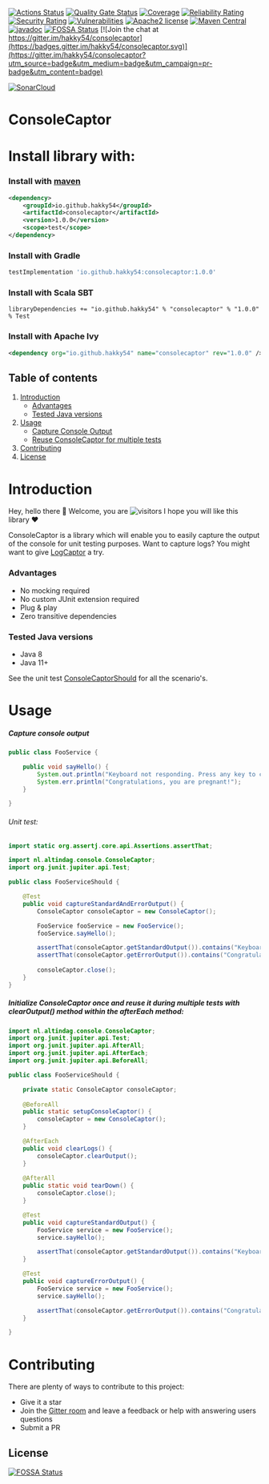 [![Actions Status](https://github.com/Hakky54/console-captor/workflows/Build/badge.svg)](https://github.com/Hakky54/console-captor/actions)
[![Quality Gate Status](https://sonarcloud.io/api/project_badges/measure?project=io.github.hakky54%3Aconsolecaptor&metric=alert_status)](https://sonarcloud.io/dashboard?id=io.github.hakky54%3Aconsolecaptor)
[![Coverage](https://sonarcloud.io/api/project_badges/measure?project=io.github.hakky54%3Aconsolecaptor&metric=coverage)](https://sonarcloud.io/dashboard?id=io.github.hakky54%3Aconsolecaptor)
[![Reliability Rating](https://sonarcloud.io/api/project_badges/measure?project=io.github.hakky54%3Aconsolecaptor&metric=reliability_rating)](https://sonarcloud.io/dashboard?id=io.github.hakky54%3Aconsolecaptor)
[![Security Rating](https://sonarcloud.io/api/project_badges/measure?project=io.github.hakky54%3Aconsolecaptor&metric=security_rating)](https://sonarcloud.io/dashboard?id=io.github.hakky54%3Aconsolecaptor)
[![Vulnerabilities](https://sonarcloud.io/api/project_badges/measure?project=io.github.hakky54%3Aconsolecaptor&metric=vulnerabilities)](https://sonarcloud.io/dashboard?id=io.github.hakky54%3Aconsolecaptor)
[![Apache2 license](https://img.shields.io/badge/license-Aache2.0-blue.svg)](https://github.com/Hakky54/console-captor/blob/master/LICENSE)
[![Maven Central](https://maven-badges.herokuapp.com/maven-central/io.github.hakky54/consolecaptor/badge.svg)](https://mvnrepository.com/artifact/io.github.hakky54/consolecaptor)
[![javadoc](https://javadoc.io/badge2/io.github.hakky54/consolecaptor/javadoc.svg)](https://javadoc.io/doc/io.github.hakky54/consolecaptor)
[![FOSSA Status](https://app.fossa.io/api/projects/git%2Bgithub.com%2FHakky54%2Fconsole-captor.svg?type=shield)](https://app.fossa.io/projects/git%2Bgithub.com%2FHakky54%2Fconsole-captor?ref=badge_shield)
[![Join the chat at https://gitter.im/hakky54/consolecaptor](https://badges.gitter.im/hakky54/consolecaptor.svg)](https://gitter.im/hakky54/consolecaptor?utm_source=badge&utm_medium=badge&utm_campaign=pr-badge&utm_content=badge)

[![SonarCloud](https://sonarcloud.io/images/project_badges/sonarcloud-white.svg)](https://sonarcloud.io/dashboard?id=io.github.hakky54%3Aconsolecaptor)

# ConsoleCaptor

# Install library with:
### Install with [maven](https://mvnrepository.com/artifact/io.github.hakky54/consolecaptor)
```xml
<dependency>
    <groupId>io.github.hakky54</groupId>
    <artifactId>consolecaptor</artifactId>
    <version>1.0.0</version>
    <scope>test</scope>
</dependency>
```
### Install with Gradle
```groovy
testImplementation 'io.github.hakky54:consolecaptor:1.0.0'
```
### Install with Scala SBT
```
libraryDependencies += "io.github.hakky54" % "consolecaptor" % "1.0.0" % Test
```
### Install with Apache Ivy
```xml
<dependency org="io.github.hakky54" name="consolecaptor" rev="1.0.0" />
```

## Table of contents
1. [Introduction](#introduction)
    - [Advantages](#advantages)
    - [Tested Java versions](#tested-java-versions)
2. [Usage](#usage)
    - [Capture Console Output](#capture-console-output)
    - [Reuse ConsoleCaptor for multiple tests](#initialize-consolecaptor-once-and-reuse-it-during-multiple-tests-with-clearoutput-method-within-the-aftereach-method)
3. [Contributing](#contributing)
4. [License](#license)

# Introduction
Hey, hello there 👋 Welcome, you are ![visitors](https://visitor-badge.glitch.me/badge?page_id=https://github.com/Hakky54/console-captor) I hope you will like this library ❤️

ConsoleCaptor is a library which will enable you to easily capture the output of the console for unit testing purposes. Want to capture logs? You might want to give [LogCaptor](https://github.com/Hakky54/log-captor) a try.

### Advantages
- No mocking required
- No custom JUnit extension required
- Plug & play
- Zero transitive dependencies

### Tested Java versions
- Java 8
- Java 11+

See the unit test [ConsoleCaptorShould](src/test/java/nl/altindag/console/ConsoleCaptorShould.java) for all the scenario's.

# Usage
##### Capture console output
```java
public class FooService {

    public void sayHello() {
        System.out.println("Keyboard not responding. Press any key to continue...");
        System.err.println("Congratulations, you are pregnant!");
    }

}
```
###### Unit test:

```java
import static org.assertj.core.api.Assertions.assertThat;

import nl.altindag.console.ConsoleCaptor;
import org.junit.jupiter.api.Test;

public class FooServiceShould {

    @Test
    public void captureStandardAndErrorOutput() {
        ConsoleCaptor consoleCaptor = new ConsoleCaptor();

        FooService fooService = new FooService();
        fooService.sayHello();

        assertThat(consoleCaptor.getStandardOutput()).contains("Keyboard not responding. Press any key to continue...");
        assertThat(consoleCaptor.getErrorOutput()).contains("Congratulations, you are pregnant!");
        
        consoleCaptor.close();
    }
}
```

##### Initialize ConsoleCaptor once and reuse it during multiple tests with clearOutput() method within the afterEach method:
```java
import nl.altindag.console.ConsoleCaptor;
import org.junit.jupiter.api.Test;
import org.junit.jupiter.api.AfterAll;
import org.junit.jupiter.api.AfterEach;
import org.junit.jupiter.api.BeforeAll;

public class FooServiceShould {

    private static ConsoleCaptor consoleCaptor;
    
    @BeforeAll
    public static setupConsoleCaptor() {
        consoleCaptor = new ConsoleCaptor();
    }

    @AfterEach
    public void clearLogs() {
        consoleCaptor.clearOutput();
    }
    
    @AfterAll
    public static void tearDown() {
        consoleCaptor.close();
    }

    @Test
    public void captureStandardOutput() {
        FooService service = new FooService();
        service.sayHello();

        assertThat(consoleCaptor.getStandardOutput()).contains("Keyboard not responding. Press any key to continue...");
    }

    @Test
    public void captureErrorOutput() {
        FooService service = new FooService();
        service.sayHello();

        assertThat(consoleCaptor.getErrorOutput()).contains("Congratulations, you are pregnant!");
    }

}
```

# Contributing

There are plenty of ways to contribute to this project:

* Give it a star
* Join the [Gitter room](https://gitter.im/hakky54/consolecaptor) and leave a feedback or help with answering users questions
* Submit a PR

## License
[![FOSSA Status](https://app.fossa.io/api/projects/git%2Bgithub.com%2FHakky54%2Fconsole-captor.svg?type=large)](https://app.fossa.io/projects/git%2Bgithub.com%2FHakky54%2Fconsole-captor?ref=badge_large)
